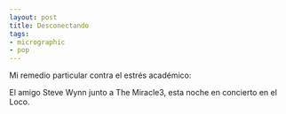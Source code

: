 ```yaml
---
layout: post
title: Desconectando
tags:
- micrographic
- pop
---
```

Mi remedio particular contra el estrés académico:

El amigo Steve Wynn junto a The Miracle3, esta noche en concierto en el Loco.
